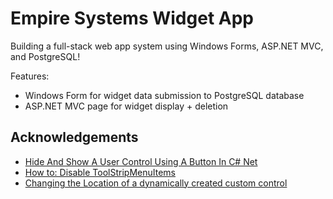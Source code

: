 # Empire Systems Widget App

Building a full-stack web app system using Windows Forms, ASP.NET MVC, and PostgreSQL!

Features:
* Windows Form for widget data submission to PostgreSQL database
* ASP.NET MVC page for widget display + deletion

## Acknowledgements

* [Hide And Show A User Control Using A Button In C# Net](https://www.youtube.com/watch?v=zY3nbxa_jVA)
* [How to: Disable ToolStripMenuItems](https://learn.microsoft.com/lb-lu/dotnet/desktop/winforms/controls/how-to-disable-toolstripmenuitems?view=netframeworkdesktop-4.8)
* [Changing the Location of a dynamically created custom control](https://stackoverflow.com/questions/12612374/changing-the-location-of-a-dynamically-created-custom-control)